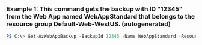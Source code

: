 ### Example 1: This command gets the backup with ID "12345" from the Web App named WebAppStandard that belongs to the resource group Default-Web-WestUS. (autogenerated)
```powershell
PS C:\> Get-AzWebAppBackup -BackupId 12345 -Name WebAppStandard -ResourceGroupName Default-Web-WestUS
```

